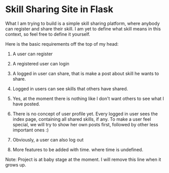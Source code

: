 Skill Sharing Site in Flask
===========================

What I am trying to build is a simple skill sharing platform, where anybody can register and share their
skill. I am yet to define what skill means in this context, so feel free to define it yourself.

Here is the basic requirements off the top of my head:

1. A user can register
2. A registered user can login
3. A logged in user can share, that is make a post about skill he wants to share.
4. Logged in users can see skills that others have shared.
5. Yes, at the moment there is nothing like I don't want others to see what I have posted.
6. There is no concept of user profile yet. Every logged in user sees the index page, containing
   all shared skills, if any.
   To make a user feel special, we will try to show her own posts first, followed by other less
   important ones :)
7. Obviously, a user can also log out

8. More features to be added with time. where time is undefined.

Note: Project is at baby stage at the moment. I will remove this line when it grows up.
